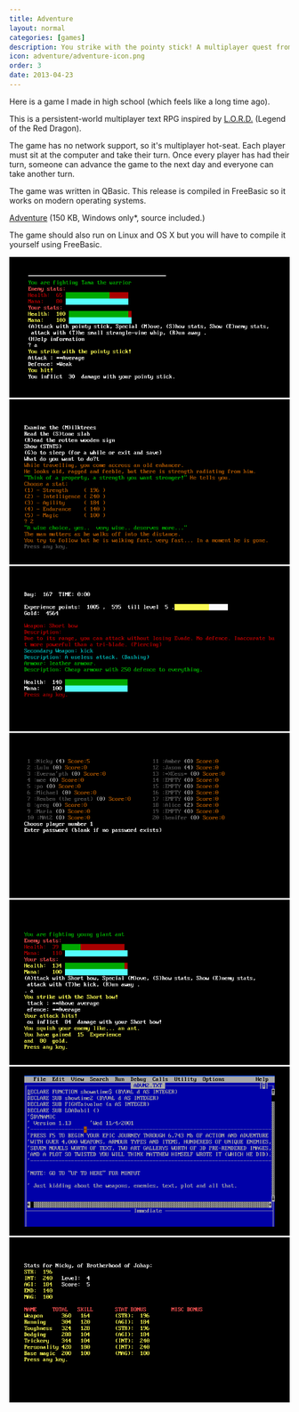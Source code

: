 ```yaml
---
title: Adventure
layout: normal
categories: [games]
description: You strike with the pointy stick! A multiplayer quest from the turn of the century.
icon: adventure/adventure-icon.png
order: 3
date: 2013-04-23
---
```

Here is a game I made in high school (which feels like a long time ago).

This is a persistent-world multiplayer text RPG inspired by <a href="http://en.wikipedia.org/wiki/Legend_of_the_Red_Dragon">L.O.R.D.</a> (Legend of the Red Dragon).

The game has no network support, so it's multiplayer hot-seat. Each player must sit at the computer and take their turn. Once every player has had their turn, someone can advance the game to the next day and everyone can take another turn.

The game was written in QBasic. This release is compiled in FreeBasic so it works on modern operating systems.

<p><a onclick="_gaq.push(['_trackEvent','Download','Game',this.href]);" href="adv-2010-06-29.zip">Adventure</a> (150 KB, Windows only*, source included.)</p>

The game should also run on Linux and OS X but you will have to compile it yourself using FreeBasic.

<img src="adventure-combat-vs-tama.png" alt="Combat, the player faces Tama"/>
<img src="adventure-event.png" alt="The player can experience special events"/>
<img src="adventure-inventory.png" alt="There is an inventory screen"/>
<img src="adventure-player-select.png" alt="Players choose a character and can see other player's characters"/>
<img src="adventure-combat.png" alt="Combat"/>
<img src="adventure-source.png" alt="The source code had a lot of jokes that I found funny at the time"/>
<img src="adventure-stats.png" alt="There are lots of RPG stats to level up"/>